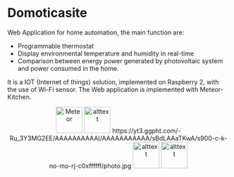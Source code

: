 
# Domoticasite
Web Application for home automation, the main function are:

- Programmable thermostat
- Display environmental temperature and humidity in real-time
- Comparison between energy power generated by photovoltaic system and power consumed in the home.

It is a IOT (Internet of things) solution, implemented on Raspberry 2, with the use of Wi-Fi sensor.
The Web application is implemented with Meteor-Kitchen.


<p align="center">
  <a href='https://www.meteor.com'><img src='https://user-images.githubusercontent.com/841294/26841702-0902bbee-4af3-11e7-9805-0618da66a246.png' height='60' alt='Meteor'></a>
   <a><img src='https://shop.highsoft.com/skin/frontend/highsoft/bootstrap/images/logo.svg' alt='alttext' height='60'></a>
   <a>https://yt3.ggpht.com/-Ru_3Y3MG2EE/AAAAAAAAAAI/AAAAAAAAAAA/sBdLAAaTKwA/s900-c-k-no-mo-rj-c0xffffff/photo.jpg</a>
   <a><img src='https://encrypted-tbn3.gstatic.com/images?q=tbn:ANd9GcQ6OTvEpuXGtoQ7rS_MuwV8DurmIKFlEdWVsQBo8J-CMd-NLos-' alt='alttext' height='60'></a>
   <a><img src='https://encrypted-tbn3.gstatic.com/images?q=tbn:ANd9GcRvG55OJYJ0rQktTd5AtYW-yerEjB6dmeWLOibbsASKXRNbDNcJpUu0w-Hr' alt='alttext' height='60'></a>
</p>
